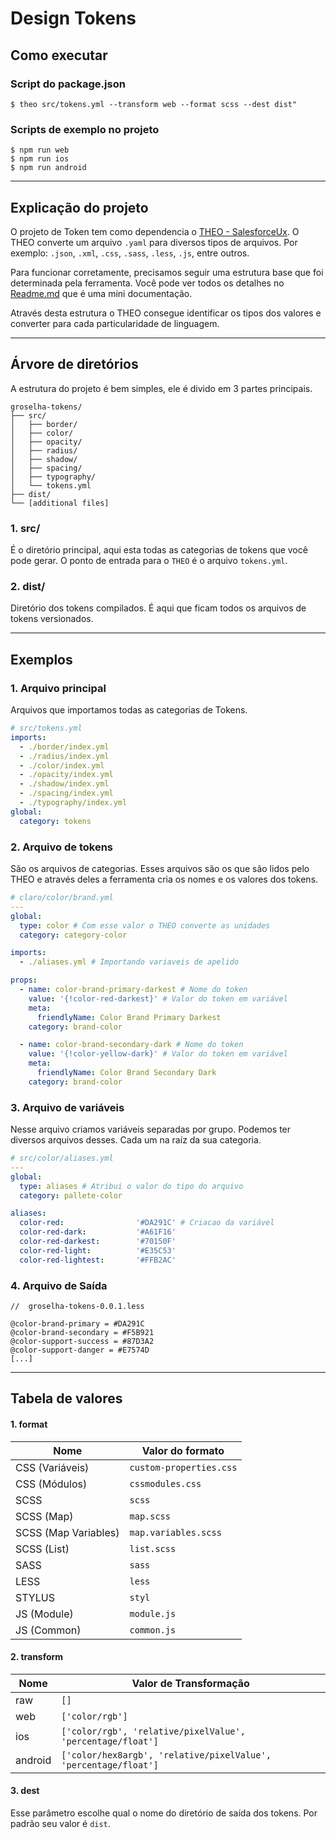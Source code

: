 # Design Tokens

## Como executar

### Script do package.json
```
$ theo src/tokens.yml --transform web --format scss --dest dist"
```

### Scripts de exemplo no projeto
```
$ npm run web
$ npm run ios
$ npm run android
```

---

## Explicação do projeto
O projeto de Token tem como dependencia o [THEO - SalesforceUx](https://github.com/salesforce-ux/theo). O THEO converte um arquivo `.yaml` para diversos tipos de arquivos. Por exemplo: `.json`, `.xml`, `.css`, `.sass`, `.less`, `.js`, entre outros.

Para funcionar corretamente, precisamos seguir uma estrutura base que foi determinada pela ferramenta. Você pode ver todos os detalhes no [Readme.md](https://github.com/salesforce-ux/theo) que é uma mini documentação.

Através desta estrutura o THEO consegue identificar os tipos dos valores e converter para cada particularidade de linguagem.

---

## Árvore de diretórios
A estrutura do projeto é bem simples, ele é divido em 3 partes principais.


```
groselha-tokens/
├── src/
│   ├── border/
│   ├── color/
│   ├── opacity/
│   ├── radius/
│   ├── shadow/
│   ├── spacing/
│   ├── typography/
│   └── tokens.yml
├── dist/
└── [additional files]
```

### 1. src/
É o diretório principal, aqui esta todas as categorias de tokens que você pode gerar. O ponto de entrada para o `THEO` é o arquivo `tokens.yml`.

### 2. dist/
Diretório dos tokens compilados. É aqui que ficam todos os arquivos de tokens versionados.

---

## Exemplos

### 1. Arquivo principal
Arquivos que importamos todas as categorias de Tokens.
```yml
# src/tokens.yml
imports:
  - ./border/index.yml
  - ./radius/index.yml
  - ./color/index.yml
  - ./opacity/index.yml
  - ./shadow/index.yml
  - ./spacing/index.yml
  - ./typography/index.yml
global:
  category: tokens
```

### 2. Arquivo de tokens
São os arquivos de categorias. Esses arquivos são os que são lidos pelo THEO e através deles a ferramenta cria os nomes e os valores dos tokens.

```yml
# claro/color/brand.yml
---
global:
  type: color # Com esse valor o THEO converte as unidades
  category: category-color

imports:
  - ./aliases.yml # Importando variaveis de apelido

props:
  - name: color-brand-primary-darkest # Nome do token
    value: '{!color-red-darkest}' # Valor do token em variável
    meta:
      friendlyName: Color Brand Primary Darkest
    category: brand-color

  - name: color-brand-secondary-dark # Nome do token
    value: '{!color-yellow-dark}' # Valor do token em variável
    meta:
      friendlyName: Color Brand Secondary Dark
    category: brand-color
```

### 3. Arquivo de variáveis
Nesse arquivo criamos variáveis separadas por grupo. Podemos ter diversos arquivos desses. Cada um na raíz da sua categoria.

```yml
# src/color/aliases.yml
---
global:
  type: aliases # Atribui o valor do tipo do arquivo
  category: pallete-color

aliases:
  color-red:                '#DA291C' # Criacao da variável
  color-red-dark:           '#A61F16'
  color-red-darkest:        '#70150F'
  color-red-light:          '#E35C53'
  color-red-lightest:       '#FFB2AC'
```

### 4. Arquivo de Saída

```less
//  groselha-tokens-0.0.1.less

@color-brand-primary = #DA291C
@color-brand-secondary = #F5B921
@color-support-success = #87D3A2
@color-support-danger = #E7574D
[...]
```

---

## Tabela de valores

#### 1. format
Nome            | Valor do formato
-------------------- | ----------------------
CSS (Variáveis)      | `custom-properties.css`
CSS (Módulos)        | `cssmodules.css`
SCSS                 | `scss`
SCSS (Map)           | `map.scss`
SCSS (Map Variables) | `map.variables.scss`
SCSS (List)          | `list.scss`
SASS                 | `sass`
LESS                 | `less`
STYLUS               | `styl`
JS (Module)          | `module.js`
JS (Common)          | `common.js`

#### 2. transform
Nome    | Valor de Transformação
------- | ----------------------
raw     | `[]`
web     | `['color/rgb']`
ios     | `['color/rgb', 'relative/pixelValue', 'percentage/float']`
android | `['color/hex8argb', 'relative/pixelValue', 'percentage/float']`

#### 3. dest
Esse parâmetro escolhe qual o nome do diretório de saída dos tokens. Por padrão seu valor é `dist`.

